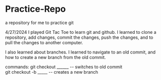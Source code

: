# Practice-Repo
a repository for me to practice git

4/27/2024
I played Git Tac Toe to learn git and github. I learned to clone a repository, add changes, commit the changes, push the changes, and to pull the changes to another computer. 

I also learned about branches. I learned to navigate to an old commit, and how to create a new branch from the old commit.

commands:
git checkout ______  -- switches to old commit <br>
git checkout -b _____  -- creates a new branch <br>


